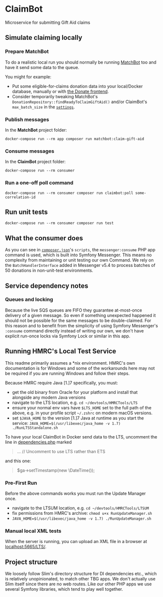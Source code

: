 # ClaimBot

Microservice for submitting Gift Aid claims

## Simulate claiming locally

### Prepare MatchBot

To do a realistic local run you should normally be running [MatchBot](https://github.com/thebiggive/matchbot)
too and have it send some data to the queue.

You might for example:

* Put some eligible-for-claims donation data into your local/Docker database, manually
  or with [the Donate frontend](https://github.com/thebiggive/donate-frontend).
* Consider temporarily tweaking MatchBot's `DonationRepository::findReadyToClaimGiftAid()`
  and/or ClaimBot's `max_batch_size` in the [`settings`](./app/settings.php).

### Publish messages

In the **MatchBot** project folder:

    docker-compose run --rm app composer run matchbot:claim-gift-aid

### Consume messages

In the **ClaimBot** project folder:

    docker-compose run --rm consumer

### Run a one-off poll command

    docker-compose run --rm consumer composer run claimbot:poll some-correlation-id

## Run unit tests

    docker-compose run --rm consumer composer run test

## What the consumer does

As you can see in [`composer.json`](./composer.json)'s `scripts`, the `messenger:consume`
PHP app command is used, which is built into Symfony Messenger. This means no complexity
from maintaining or unit testing our own Command. We rely on the `BatchHandlerInterface`
added in Messenger v5.4 to process batches of 50 donations in non-unit-test environments.

## Service dependency notes

### Queues and locking

Because the live SQS queues are FIFO they guarantee at-most-once delivery of a given message.
So even if something unexpected happened it should not be possible for the same messages to
be double-claimed. For this reason and to benefit from the simplicity of using Symfony
Messenger's `:consume` command directly instead of writing our own, we don't have explicit
run-once locks via Symfony Lock or similar in this app.

## Running HMRC's Local Test Service

This readme primarily assumes a *nix environment. HMRC's own documentation is for Windows and some of the workarounds
here may not be required if you are running Windows and follow their steps.

Because HMRC require Java [1.]7 specifically, you must:

* get the old binary from Oracle for your platform and install that alongside any modern Java versions
* navigate to the LTS location, e.g. `cd ~/devtools/HMRCTools/LTS`
* ensure your normal env vars have `$LTS_HOME` set to the full path of the above, e.g. in your profile script `~/.zshrc` on modern macOS versions.
* set `$JAVA_HOME` to the version [1.]7 Java at runtime as you start the service: `JAVA_HOME=$(/usr/libexec/java_home -v 1.7) ./RunLTSStandalone.sh`

To have your local ClaimBot in Docker send data to the LTS, uncomment the
line in [dependencies.php](./app/dependencies.php) marked

> ... // Uncomment to use LTS rather than ETS

and this one:

> $ga->setTimestamp(new \DateTime());

### Pre-First Run

Before the above commands works you must run the Update Manager once.

* navigate to the LTSUM location, e.g. `cd ~/devtools/HMRCTools/LTSUM`
* fix permissions from HMRC's archive: `chmod u+x RunUpdateManager.sh`
* `JAVA_HOME=$(/usr/libexec/java_home -v 1.7) ./RunUpdateManager.sh`

### Manual local XML tests

When the server is running, you can upload an XML file in a browser at [localhost:5665/LTS/](http://localhost:5665/LTS/).

## Project structure

We loosely follow Slim's directory structure for DI dependencies etc., which is
relatively unopinionated, to match other TBG apps. We don't actually use Slim
itself since there are no web routes. Like our other PHP apps we use several Symfony
libraries, which tend to play well together.
